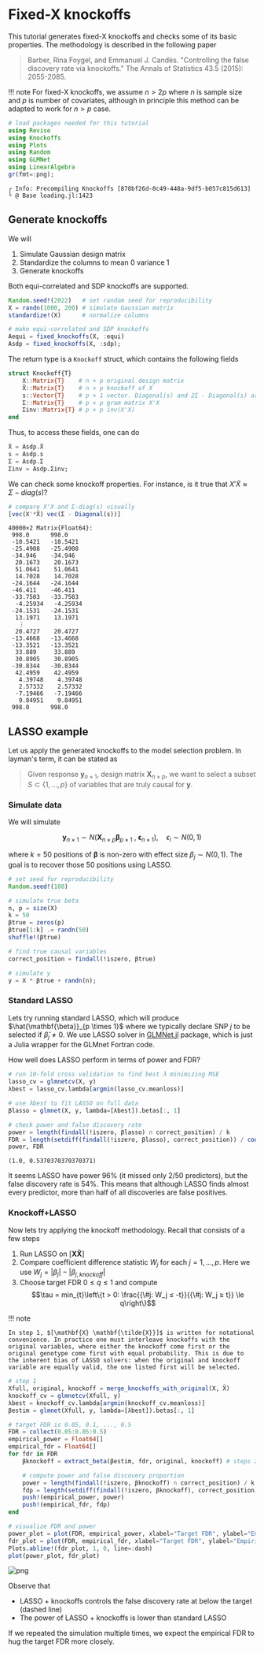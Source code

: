 
# Fixed-X knockoffs

This tutorial generates fixed-X knockoffs and checks some of its basic properties. The methodology is described in the following paper

> Barber, Rina Foygel, and Emmanuel J. Candès. "Controlling the false discovery rate via knockoffs." The Annals of Statistics 43.5 (2015): 2055-2085.


!!! note
    For fixed-X knockoffs, we assume $n > 2p$ where $n$ is sample size and $p$ is number of covariates, although in principle this method can be adapted to work for $n > p$ case.


```julia
# load packages needed for this tutorial
using Revise
using Knockoffs
using Plots
using Random
using GLMNet
using LinearAlgebra
gr(fmt=:png);
```

    ┌ Info: Precompiling Knockoffs [878bf26d-0c49-448a-9df5-b057c815d613]
    └ @ Base loading.jl:1423


## Generate knockoffs

We will

1. Simulate Gaussian design matrix
2. Standardize the columns to mean 0 variance 1
3. Generate knockoffs

Both equi-correlated and SDP knockoffs are supported. 


```julia
Random.seed!(2022)   # set random seed for reproducibility
X = randn(1000, 200) # simulate Gaussian matrix
standardize!(X)      # normalize columns

# make equi-correlated and SDP knockoffs
Aequi = fixed_knockoffs(X, :equi)
Asdp = fixed_knockoffs(X, :sdp);
```

The return type is a `Knockoff` struct, which contains the following fields

```julia
struct Knockoff{T}
    X::Matrix{T}    # n × p original design matrix
    X̃::Matrix{T}    # n × p knockoff of X
    s::Vector{T}    # p × 1 vector. Diagonal(s) and 2Σ - Diagonal(s) are both psd
    Σ::Matrix{T}    # p × p gram matrix X'X
    Σinv::Matrix{T} # p × p inv(X'X)
end
```

Thus, to access these fields, one can do


```julia
X̃ = Asdp.X̃
s = Asdp.s
Σ = Asdp.Σ
Σinv = Asdp.Σinv;
```

We can check some knockoff properties. For instance, is it true that $X'\tilde{X} \approx \Sigma - diag(s)$?


```julia
# compare X'X and Σ-diag(s) visually
[vec(X'*X̃) vec(Σ - Diagonal(s))]
```




    40000×2 Matrix{Float64}:
     998.0      998.0
     -18.5421   -18.5421
     -25.4908   -25.4908
     -34.946    -34.946
      20.1673    20.1673
      51.0641    51.0641
      14.7028    14.7028
     -24.1644   -24.1644
     -46.411    -46.411
     -33.7503   -33.7503
      -4.25934   -4.25934
     -24.1531   -24.1531
      13.1971    13.1971
       ⋮        
      20.4727    20.4727
     -13.4668   -13.4668
     -13.3521   -13.3521
      33.889     33.889
      30.8905    30.8905
     -30.8344   -30.8344
      42.4959    42.4959
       4.39748    4.39748
       2.57332    2.57332
      -7.19466   -7.19466
       9.84951    9.84951
     998.0      998.0



## LASSO example

Let us apply the generated knockoffs to the model selection problem. In layman's term, it can be stated as

> Given response $\mathbf{y}_{n \times 1}$, design matrix $\mathbf{X}_{n \times p}$, we want to select a subset $S \subset \{1,...,p\}$ of variables that are truly causal for $\mathbf{y}$. 

### Simulate data

We will simulate 

$$\mathbf{y}_{n \times 1} \sim N(\mathbf{X}_{n \times p}\mathbf{\beta}_{p \times 1} \ , \ \mathbf{\epsilon}_{n \times 1}), \quad \epsilon_i \sim N(0, 1)$$

where $k=50$ positions of $\mathbf{\beta}$ is non-zero with effect size $\beta_j \sim N(0, 1)$. The goal is to recover those 50 positions using LASSO.


```julia
# set seed for reproducibility
Random.seed!(100)

# simulate true beta
n, p = size(X)
k = 50
βtrue = zeros(p)
βtrue[1:k] .= randn(50)
shuffle!(βtrue)

# find true causal variables
correct_position = findall(!iszero, βtrue)

# simulate y
y = X * βtrue + randn(n);
```

### Standard LASSO

Lets try running standard LASSO, which will produce $\hat{\mathbf{\beta}}_{p \times 1}$ where we typically declare SNP $j$ to be selected if $\hat{\beta}_j \ne 0$. We use LASSO solver in [GLMNet.jl](https://github.com/JuliaStats/GLMNet.jl) package, which is just a Julia wrapper for the GLMnet Fortran code. 

How well does LASSO perform in terms of power and FDR?


```julia
# run 10-fold cross validation to find best λ minimizing MSE
lasso_cv = glmnetcv(X, y)
λbest = lasso_cv.lambda[argmin(lasso_cv.meanloss)]

# use λbest to fit LASSO on full data
βlasso = glmnet(X, y, lambda=[λbest]).betas[:, 1]

# check power and false discovery rate
power = length(findall(!iszero, βlasso) ∩ correct_position) / k
FDR = length(setdiff(findall(!iszero, βlasso), correct_position)) / count(!iszero, βlasso)
power, FDR
```




    (1.0, 0.5370370370370371)



It seems LASSO have power 96% (it missed only 2/50 predictors), but the false discovery rate is 54%. This means that although LASSO finds almost every predictor, more than half of all discoveries are false positives. 

### Knockoff+LASSO

Now lets try applying the knockoff methodology. Recall that consists of a few steps 

1. Run LASSO on $[\mathbf{X} \mathbf{\tilde{X}}]$
2. Compare coefficient difference statistic $W_j$ for each $j = 1,...,p$. Here we use $W_j = |\beta_j| - |\beta_{j, knockoff}|$
3. Choose target FDR $0 \le q \le 1$ and compute 
$$\tau = min_{t}\left\{t > 0: \frac{{\#j: W_j ≤ -t}}{{\#j: W_j ≥ t}} \le q\right\}$$

!!! note
    
    In step 1, $[\mathbf{X} \mathbf{\tilde{X}}]$ is written for notational convenience. In practice one must interleave knockoffs with the original variables, where either the knockoff come first or the original genotype come first with equal probability. This is due to the inherent bias of LASSO solvers: when the original and knockoff variable are equally valid, the one listed first will be selected. 


```julia
# step 1
Xfull, original, knockoff = merge_knockoffs_with_original(X, X̃)
knockoff_cv = glmnetcv(Xfull, y)
λbest = knockoff_cv.lambda[argmin(knockoff_cv.meanloss)]
βestim = glmnet(Xfull, y, lambda=[λbest]).betas[:, 1]

# target FDR is 0.05, 0.1, ..., 0.5
FDR = collect(0.05:0.05:0.5)
empirical_power = Float64[]
empirical_fdr = Float64[]
for fdr in FDR
    βknockoff = extract_beta(βestim, fdr, original, knockoff) # steps 2-3 happen here

    # compute power and false discovery proportion
    power = length(findall(!iszero, βknockoff) ∩ correct_position) / k
    fdp = length(setdiff(findall(!iszero, βknockoff), correct_position)) / max(count(!iszero, βknockoff), 1)
    push!(empirical_power, power)
    push!(empirical_fdr, fdp)
end

# visualize FDR and power
power_plot = plot(FDR, empirical_power, xlabel="Target FDR", ylabel="Empirical power", legend=false)
fdr_plot = plot(FDR, empirical_fdr, xlabel="Target FDR", ylabel="Empirical FDR", legend=false)
Plots.abline!(fdr_plot, 1, 0, line=:dash)
plot(power_plot, fdr_plot)
```




![png](output_13_0.png)



Observe that

+ LASSO + knockoffs controls the false discovery rate at below the target (dashed line)
+ The power of LASSO + knockoffs is lower than standard LASSO

If we repeated the simulation multiple times, we expect the empirical FDR to hug the target FDR more closely.
